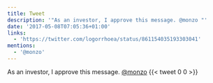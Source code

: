 ```yaml
---
title: Tweet
description: '"As an investor, I approve this message. @monzo "'
date: '2017-05-08T07:05:36+01:00'
links:
  - 'https://twitter.com/logorrhoea/status/861154035193303041'
mentions:
  - '@monzo'
---
```

As an investor, I approve this message. [@monzo](https://twitter.com/@monzo) 
      {{< tweet 0 0 >}}
    
